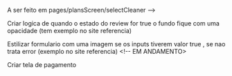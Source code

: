 A ser feito em pages/plansScreen/selectCleaner -->

Criar logica de quando o estado do review for true o fundo fique com uma opacidade (tem exemplo no site referencia) <!-- TALVEZ NAO PRECISE>
A ser feito em pages/plansScreen/booking -->

Estilizar formulario com uma imagem se os inputs tiverem valor true , se nao trata error (exemplo no site referencia) <!-- EM ANDAMENTO>

Criar tela de pagamento